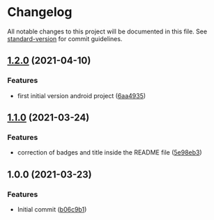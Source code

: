 # Changelog

All notable changes to this project will be documented in this file. See [standard-version](https://github.com/conventional-changelog/standard-version) for commit guidelines.

## [1.2.0](https://github.com/danielcerongrajales/Date_pickers/compare/v1.1.0...v1.2.0) (2021-04-10)


### Features

*  first initial version android project ([6aa4935](https://github.com/danielcerongrajales/Date_pickers/commit/6aa4935955a1cbca1ea631253121998624e22d85))

## [1.1.0](https://github.com/danielcerongrajales/Date_pickers/compare/v1.0.0...v1.1.0) (2021-03-24)


### Features

* correction of badges and title inside the  README file ([5e98eb3](https://github.com/danielcerongrajales/Date_pickers/commit/5e98eb32cbe3af5bc98d2d8723a412ff0aea8121))

## 1.0.0 (2021-03-23)


### Features

* Initial commit ([b06c9b1](https://github.com/danielcerongrajales/Date_pickers/commit/b06c9b13281b19687015fcb0d97e36ea2ff6620f))
